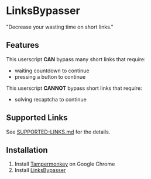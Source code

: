 # LinksBypasser
"Decrease your wasting time on short links."

## Features
This userscript **CAN** bypass many short links that require:
* waiting countdown to continue
* pressing a button to continue

This userscript **CANNOT** bypass short links that require:
* solving recaptcha to continue

## Supported Links
See [SUPPORTED-LINKS.md] for the details.

[SUPPORTED-LINKS.md]: https://github.com/yasawibu/LinksBypasser/blob/master/SUPPORTED-LINKS.md

## Installation
1. Install [Tampermonkey] on Google Chrome
2. Install [LinksBypasser]

[Tampermonkey]: https://chrome.google.com/webstore/detail/tampermonkey/dhdgffkkebhmkfjojejmpbldmpobfkfo
[LinksBypasser]: https://raw.githubusercontent.com/yasawibu/LinksBypasser/master/build/linksbypasser.user.js

